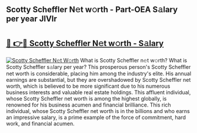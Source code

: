 ## Scotty Scheffler N𝚎t w𝚘rth - Part-OEA S𝚊lary per year JlVIr

# <h2><a href="http://gc3fz0o.nevu.top/?p=Scotty+Scheffler">🔗 👉🔴 Scotty Scheffler N𝚎t w𝚘rth - S𝚊lary</a></h2>

[![Scotty Scheffler N𝚎t W𝚘rth](https://i.imgur.com/Oavwk0R.jpeg)](http://gc3fz0o.nevu.top/?p=Scotty+Scheffler)
What is Scotty Scheffler n𝚎t w𝚘rth? What is Scotty Scheffler s𝚊lary per year?
This prosperous person's Scotty Scheffler net worth is considerable, placing him among the industry's elite. His annual earnings are substantial, but they are overshadowed by Scotty Scheffler net worth, which is believed to be more significant due to his numerous business interests and valuable real estate holdings. This affluent individual, whose Scotty Scheffler net worth is among the highest globally, is renowned for his business acumen and financial brilliance. This rich individual, whose Scotty Scheffler net worth is in the billions and who earns an impressive salary, is a prime example of the force of commitment, hard work, and financial acumen.
